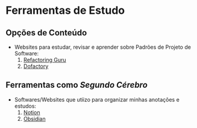 # Ferramentas de Estudo

## Opções de Conteúdo
- Websites para estudar, revisar e aprender sobre Padrões de Projeto de Software:
    1. [Refactoring Guru](https://refactoring.guru/) 
    2. [Dofactory](https://www.dofactory.com/net/design-patterns)  

## Ferramentas como *Segundo Cérebro*

- Softwares/Websites que utiizo para organizar minhas anotações e estudos:
    1. [Notion](notion.so)
    2. [Obsidian](obsidian.md)